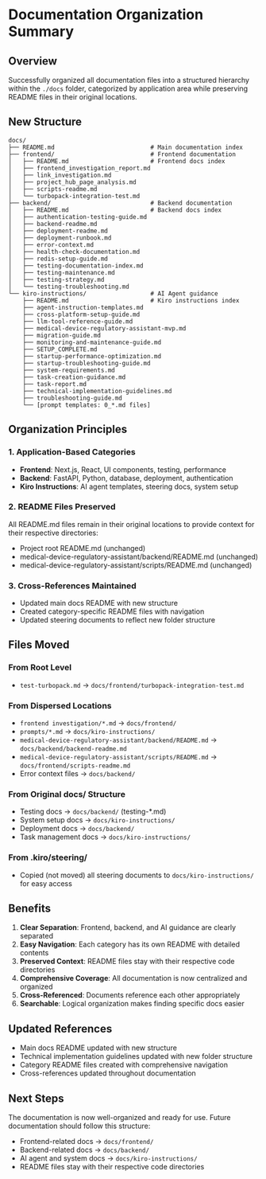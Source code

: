 # Documentation Organization Summary

## Overview

Successfully organized all documentation files into a structured hierarchy within the `./docs` folder, categorized by application area while preserving README files in their original locations.

## New Structure

```
docs/
├── README.md                           # Main documentation index
├── frontend/                           # Frontend documentation
│   ├── README.md                       # Frontend docs index
│   ├── frontend_investigation_report.md
│   ├── link_investigation.md
│   ├── project_hub_page_analysis.md
│   ├── scripts-readme.md
│   └── turbopack-integration-test.md
├── backend/                            # Backend documentation
│   ├── README.md                       # Backend docs index
│   ├── authentication-testing-guide.md
│   ├── backend-readme.md
│   ├── deployment-readme.md
│   ├── deployment-runbook.md
│   ├── error-context.md
│   ├── health-check-documentation.md
│   ├── redis-setup-guide.md
│   ├── testing-documentation-index.md
│   ├── testing-maintenance.md
│   ├── testing-strategy.md
│   └── testing-troubleshooting.md
└── kiro-instructions/                  # AI Agent guidance
    ├── README.md                       # Kiro instructions index
    ├── agent-instruction-templates.md
    ├── cross-platform-setup-guide.md
    ├── llm-tool-reference-guide.md
    ├── medical-device-regulatory-assistant-mvp.md
    ├── migration-guide.md
    ├── monitoring-and-maintenance-guide.md
    ├── SETUP_COMPLETE.md
    ├── startup-performance-optimization.md
    ├── startup-troubleshooting-guide.md
    ├── system-requirements.md
    ├── task-creation-guidance.md
    ├── task-report.md
    ├── technical-implementation-guidelines.md
    ├── troubleshooting-guide.md
    └── [prompt templates: 0_*.md files]
```

## Organization Principles

### 1. Application-Based Categories

- **Frontend**: Next.js, React, UI components, testing, performance
- **Backend**: FastAPI, Python, database, deployment, authentication
- **Kiro Instructions**: AI agent templates, steering docs, system setup

### 2. README Files Preserved

All README.md files remain in their original locations to provide context for their respective directories:

- Project root README.md (unchanged)
- medical-device-regulatory-assistant/backend/README.md (unchanged)
- medical-device-regulatory-assistant/scripts/README.md (unchanged)

### 3. Cross-References Maintained

- Updated main docs README with new structure
- Created category-specific README files with navigation
- Updated steering documents to reflect new folder structure

## Files Moved

### From Root Level
- `test-turbopack.md` → `docs/frontend/turbopack-integration-test.md`

### From Dispersed Locations
- `frontend investigation/*.md` → `docs/frontend/`
- `prompts/*.md` → `docs/kiro-instructions/`
- `medical-device-regulatory-assistant/backend/README.md` → `docs/backend/backend-readme.md`
- `medical-device-regulatory-assistant/scripts/README.md` → `docs/frontend/scripts-readme.md`
- Error context files → `docs/backend/`

### From Original docs/ Structure
- Testing docs → `docs/backend/` (testing-*.md)
- System setup docs → `docs/kiro-instructions/`
- Deployment docs → `docs/backend/`
- Task management docs → `docs/kiro-instructions/`

### From .kiro/steering/
- Copied (not moved) all steering documents to `docs/kiro-instructions/` for easy access

## Benefits

1. **Clear Separation**: Frontend, backend, and AI guidance are clearly separated
2. **Easy Navigation**: Each category has its own README with detailed contents
3. **Preserved Context**: README files stay with their respective code directories
4. **Comprehensive Coverage**: All documentation is now centralized and organized
5. **Cross-Referenced**: Documents reference each other appropriately
6. **Searchable**: Logical organization makes finding specific docs easier

## Updated References

- Main docs README updated with new structure
- Technical implementation guidelines updated with new folder structure
- Category README files created with comprehensive navigation
- Cross-references updated throughout documentation

## Next Steps

The documentation is now well-organized and ready for use. Future documentation should follow this structure:

- Frontend-related docs → `docs/frontend/`
- Backend-related docs → `docs/backend/`
- AI agent and system docs → `docs/kiro-instructions/`
- README files stay with their respective code directories